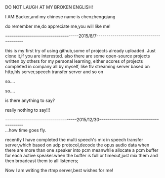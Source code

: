 DO NOT LAUGH AT MY BROKEN ENGLISH!

I AM Backer,and my chinese name is chenzhengqiang

do remember me,do appreciate me,you will like me!


-------------------------------------2015/8/7-----------------------------------------

this is my first try of using github,some of projects already uploaded.
Just clone it,if you are interested.
also there are some open-source projects written by others for my personal learning,
either scores of projects completed in company all by myself,
like flv streaming server based on http,hls server,speech transfer server and so on

so....

so....

is there anything to say?

really nothing to say!!!


------------------------------------2015/12/30---------------------------------------                                              
...how time goes fly.

recently I have completed the multi speech's mix in speech transfer server,which based on udp protocol,decode the opus audio data when there are more than one speaker into pcm meanwhile allocate a pcm buffer for each active speaker.when the buffer is full or timeout,just mix them and then broadcast them to all listeners; 

Now I am writing the rtmp server,best wishes for me!
